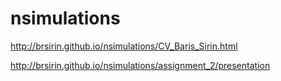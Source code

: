 # nsimulations

<http://brsirin.github.io/nsimulations/CV_Baris_Sirin.html>

<http://brsirin.github.io/nsimulations/assignment_2/presentation>
